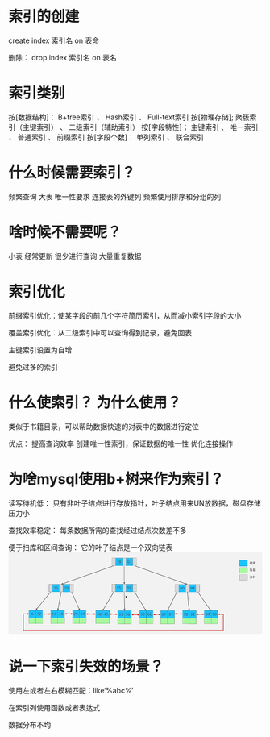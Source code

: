 
# 索引的创建
create index 索引名 on 表命

删除：
drop index 索引名 on 表名


# 索引类别

按[数据结构]： B+tree索引 、 Hash索引 、 Full-text索引
按[物理存储]; 聚簇索引（主键索引） 、 二级索引（辅助索引）
按[字段特性]； 主键索引 、 唯一索引 、 普通索引 、 前缀索引
按[字段个数]： 单列索引 、 联合索引



# 什么时候需要索引？
频繁查询
大表
唯一性要求
连接表的外键列
频繁使用排序和分组的列


# 啥时候不需要呢？
小表
经常更新
很少进行查询
大量重复数据


# 索引优化

前缀索引优化：使某字段的前几个字符简历索引，从而减小索引字段的大小

覆盖索引优化：从二级索引中可以查询得到记录，避免回表

主键索引设置为自增

避免过多的索引



# 什么使索引？ 为什么使用？
类似于书籍目录，可以帮助数据快速的对表中的数据进行定位

优点：
提高查询效率
创建唯一性索引，保证数据的唯一性
优化连接操作



# 为啥mysql使用b+树来作为索引？

读写待机低：
    只有非叶子结点进行存放指针，叶子结点用来UN放数据，磁盘存储压力小

查找效率稳定：
    每条数据所需的查找经过结点次数差不多

便于扫库和区间查询：
    它的叶子结点是一个双向链表
![img_1.png](img_1.png)


# 说一下索引失效的场景？

使用左或者左右模糊匹配：like‘%abc%’

在索引列使用函数或者表达式

数据分布不均




































